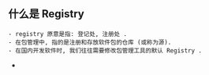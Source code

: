## 什么是 Registry
	- registry 原意是指: 登记处, 注册处 .
	- 在包管理中, 指的是注册和存放软件包的仓库 (或称为源).
	- 在国内开发软件时, 我们往往需要修改包管理工具的默认 Registry .
-